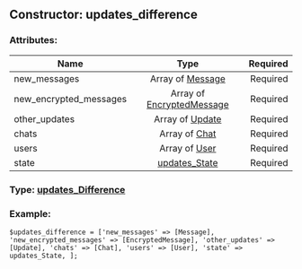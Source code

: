 ## Constructor: updates\_difference  

### Attributes:

| Name     |    Type       | Required |
|----------|:-------------:|---------:|
|new\_messages|Array of [Message](../types/Message.md) | Required|
|new\_encrypted\_messages|Array of [EncryptedMessage](../types/EncryptedMessage.md) | Required|
|other\_updates|Array of [Update](../types/Update.md) | Required|
|chats|Array of [Chat](../types/Chat.md) | Required|
|users|Array of [User](../types/User.md) | Required|
|state|[updates\_State](../types/updates\_State.md) | Required|


### Type: [updates\_Difference](../types/updates\_Difference.md)

### Example:


```
$updates_difference = ['new_messages' => [Message], 'new_encrypted_messages' => [EncryptedMessage], 'other_updates' => [Update], 'chats' => [Chat], 'users' => [User], 'state' => updates_State, ];
```